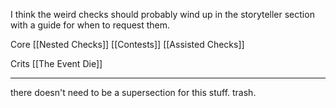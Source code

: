 I think the weird checks should probably wind up in the storyteller section with a guide for when to request them.

Core
[[Nested Checks]]
[[Contests]]
[[Assisted Checks]]

Crits
[[The Event Die]]

---

there doesn't need to be a supersection for this stuff. trash.